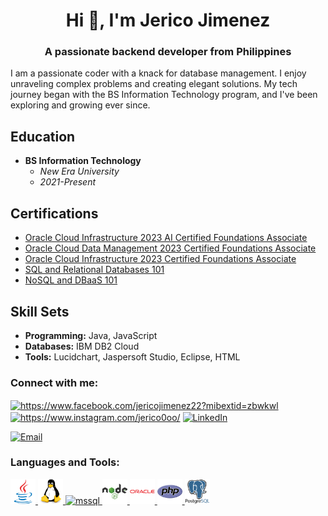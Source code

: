 <h1 align="center">Hi 👋, I'm Jerico Jimenez</h1>
<h3 align="center">A passionate backend developer from Philippines</h3>

I am a passionate coder with a knack for database management. I enjoy unraveling complex problems and creating elegant solutions. My tech journey began with the BS Information Technology program, and I've been exploring and growing ever since.

## Education

- **BS Information Technology**
  - *New Era University*
  - *2021-Present*

## Certifications

- [Oracle Cloud Infrastructure 2023 AI Certified Foundations Associate](https://catalog-education.oracle.com/pls/certview/sharebadge?id=B047B5B4DED31FA80678C2AA9C98B795A1FBB6A47BDFB3234BF9300615840214)
- [Oracle Cloud Data Management 2023 Certified Foundations Associate](https://catalog-education.oracle.com/pls/certview/sharebadge?id=EE464362E4680A768C86D10628C774151D7DA29E09148A2A32DA44ADFBF56A28)
- [Oracle Cloud Infrastructure 2023 Certified Foundations Associate](https://catalog-education.oracle.com/pls/certview/sharebadge?id=6AB2A8A86EFCC4832E3914C8164B569277C1EA88DC94D3ACB1CC6C72DD7D72AD)
- [SQL and Relational Databases 101](https://courses.cognitiveclass.ai/certificates/f4856ff476314c5b949d952e66bde9d9)
- [NoSQL and DBaaS 101](https://courses.cognitiveclass.ai/certificates/c5fac9b9d1fc454e876c5d5cd0accd5f)
  
## Skill Sets

- **Programming:** Java, JavaScript
- **Databases:** IBM DB2 Cloud
- **Tools:** Lucidchart, Jaspersoft Studio, Eclipse, HTML

<h3 align="left">Connect with me:</h3>
<p align="left">
  <a href="https://fb.com/https://www.facebook.com/jericojimenez22?mibextid=zbwkwl" target="_blank"><img align="center" src="https://raw.githubusercontent.com/rahuldkjain/github-profile-readme-generator/master/src/images/icons/Social/facebook.svg" alt="https://www.facebook.com/jericojimenez22?mibextid=zbwkwl" height="30" width="40" /></a>
  <a href="https://instagram.com/https://www.instagram.com/jerico0oo/" target="_blank"><img align="center" src="https://raw.githubusercontent.com/rahuldkjain/github-profile-readme-generator/master/src/images/icons/Social/instagram.svg" alt="https://www.instagram.com/jerico0oo/" height="30" width="40" /></a>
  <a href="https://www.linkedin.com/in/https://l.facebook.com/l.php?u=https%3A%2F%2Flinkedin.com%2Fin%2Fjerico-jimenez-a504852a4%3Ffbclid%3DIwZXh0bgNhZW0CMTAAAR3WnrP4S2wfgbRF5LKs9hr2DPfnxRtY7auRDD0kY-vUHYph4KW7fyLiSTA_aem_AfsLlb9YNZ2LfNkk-0NIMtip5ORYjxF6C6Er8OL5-5ShhH2iiHijZusI2GbtYKa8QCsKoabG0FhOHbLLYNj3VbmZ&h=AT0poZ8q_GF79YNyU4bPf9Y7xI-q_WVXVK123eK7gtwHCkuSLG2_-4olw9N-69GzDmaf7jQ0THFcL_igTSjwt9h9aPvuQI0Dep0sPCocSvsfzk_L2Ad-F4FP5nblv77ydUrj" target="_blank"><img align="center" src="https://raw.githubusercontent.com/rahuldkjain/github-profile-readme-generator/master/src/images/icons/Social/linked-in-alt.svg" alt="LinkedIn" height="30" width="40" /></a>
</p>

[![Email](https://img.shields.io/badge/Gmail-D14836?style=for-the-badge&logo=gmail&logoColor=white)](mailto:jimenezjerico227@gmail.com)

<h3 align="left">Languages and Tools:</h3>
<p align="left"> 
  <a href="https://www.java.com" target="_blank"><img src="https://raw.githubusercontent.com/devicons/devicon/master/icons/java/java-original.svg" alt="java" width="40" height="40"/> </a> 
  <a href="https://www.linux.org/" target="_blank" rel="noreferrer"> <img src="https://raw.githubusercontent.com/devicons/devicon/master/icons/linux/linux-original.svg" alt="linux" width="40" height="40"/> </a> 
  <a href="https://www.microsoft.com/en-us/sql-server" target="_blank" rel="noreferrer"> <img src="https://www.svgrepo.com/show/303229/microsoft-sql-server-logo.svg" alt="mssql" width="40" height="40"/> </a> 
  <a href="https://nodejs.org" target="_blank" rel="noreferrer"> <img src="https://raw.githubusercontent.com/devicons/devicon/master/icons/nodejs/nodejs-original-wordmark.svg" alt="nodejs" width="40" height="40"/> </a> 
  <a href="https://www.oracle.com/" target="_blank" rel="noreferrer"> <img src="https://raw.githubusercontent.com/devicons/devicon/master/icons/oracle/oracle-original.svg" alt="oracle" width="40" height="40"/> </a> 
  <a href="https://www.php.net" target="_blank" rel="noreferrer"> <img src="https://raw.githubusercontent.com/devicons/devicon/master/icons/php/php-original.svg" alt="php" width="40" height="40"/> </a> 
  <a href="https://www.postgresql.org" target="_blank" rel="noreferrer"> <img src="https://raw.githubusercontent.com/devicons/devicon/master/icons/postgresql/postgresql-original-wordmark.svg" alt="postgresql" width="40" height="40"/> </a> 
</p>
